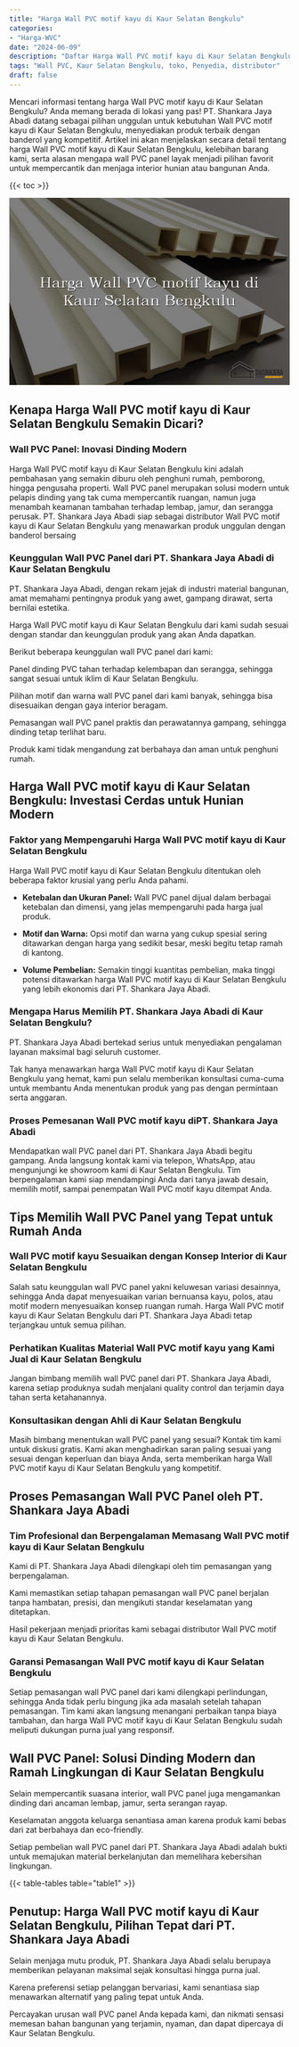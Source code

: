 ```yaml
---
title: "Harga Wall PVC motif kayu di Kaur Selatan Bengkulu"
categories: 
- "Harga-WVC"
date: "2024-06-09"
description: "Daftar Harga Wall PVC motif kayu di Kaur Selatan Bengkulu untuk hunian, kantor, serta toko. Material terbaik, pilihan motif, warna elegan, beserta layanan penempatan ditangani oleh tenaga ahli berpengalaman serta garansi resmi!|Jasa distribusi Wall PVC motif kayu di Kaur Selatan Bengkulu bagi keperluan rumah, kantor, maupun toko, dengan material unggulan dan pemasangan oleh teknisi berpengalaman dan jaminan resmi.|Solusi Wall PVC motif kayu di Kaur Selatan Bengkulu yang andal untuk hunian, perkantoran, serta toko, dengan panel berkualitas dan pemasangan oleh tenaga ahli ahli dan garansi resmi.|Penyediaan Wall PVC motif kayu di Kaur Selatan Bengkulu untuk tempat tinggal, perkantoran, serta toko, dengan panel berkualitas dan instalasi dikerjakan oleh teknisi ahli, lengkap beserta jaminan resmi.}"
tags: "Wall PVC, Kaur Selatan Bengkulu, toko, Penyedia, distributor"
draft: false
---
```


Mencari informasi tentang harga Wall PVC motif kayu di Kaur Selatan Bengkulu? Anda memang berada di lokasi yang pas! PT. Shankara Jaya Abadi datang sebagai pilihan unggulan untuk kebutuhan Wall PVC motif kayu di Kaur Selatan Bengkulu, menyediakan produk terbaik dengan banderol yang kompetitif. Artikel ini akan menjelaskan secara detail tentang harga Wall PVC motif kayu di Kaur Selatan Bengkulu, kelebihan barang kami, serta alasan mengapa wall PVC panel layak menjadi pilihan favorit untuk mempercantik dan menjaga interior hunian atau bangunan Anda.

{{< toc >}}

![Harga Wall PVC motif kayu di Kaur Selatan Bengkulu](/images/Harga-WVC/Harga-Wall-PVC-motif-kayu-di-Kaur-Selatan-Bengkulu.png)


## Kenapa Harga Wall PVC motif kayu di Kaur Selatan Bengkulu Semakin Dicari?

### Wall PVC Panel: Inovasi Dinding Modern

Harga Wall PVC motif kayu di Kaur Selatan Bengkulu kini adalah pembahasan yang semakin diburu oleh penghuni rumah, pemborong, hingga pengusaha properti. Wall PVC panel merupakan solusi modern untuk pelapis dinding yang tak cuma mempercantik ruangan, namun juga menambah keamanan tambahan terhadap lembap, jamur, dan serangga perusak. PT. Shankara Jaya Abadi siap sebagai distributor Wall PVC motif kayu di Kaur Selatan Bengkulu yang menawarkan produk unggulan dengan banderol bersaing

### Keunggulan Wall PVC Panel dari PT. Shankara Jaya Abadi di Kaur Selatan Bengkulu

PT. Shankara Jaya Abadi, dengan rekam jejak di industri material bangunan, amat memahami pentingnya produk yang awet, gampang dirawat, serta bernilai estetika.

Harga Wall PVC motif kayu di Kaur Selatan Bengkulu dari kami sudah sesuai dengan standar dan keunggulan produk yang akan Anda dapatkan.

Berikut beberapa keunggulan wall PVC panel dari kami:

Panel dinding PVC tahan terhadap kelembapan dan serangga, sehingga sangat sesuai untuk iklim di Kaur Selatan Bengkulu.

Pilihan motif dan warna wall PVC panel dari kami banyak, sehingga bisa disesuaikan dengan gaya interior beragam.

Pemasangan wall PVC panel praktis dan perawatannya gampang, sehingga dinding tetap terlihat baru.

Produk kami tidak mengandung zat berbahaya dan aman untuk penghuni rumah.

## Harga Wall PVC motif kayu di Kaur Selatan Bengkulu: Investasi Cerdas untuk Hunian Modern

### Faktor yang Mempengaruhi Harga Wall PVC motif kayu di Kaur Selatan Bengkulu

Harga Wall PVC motif kayu di Kaur Selatan Bengkulu ditentukan oleh beberapa faktor krusial yang perlu Anda pahami.

- **Ketebalan dan Ukuran Panel:** Wall PVC panel dijual dalam berbagai ketebalan dan dimensi, yang jelas mempengaruhi pada harga jual produk.

- **Motif dan Warna:** Opsi motif dan warna yang cukup spesial sering ditawarkan dengan harga yang sedikit besar, meski begitu tetap ramah di kantong.

- **Volume Pembelian:** Semakin tinggi kuantitas pembelian, maka tinggi potensi ditawarkan harga Wall PVC motif kayu di Kaur Selatan Bengkulu yang lebih ekonomis dari PT. Shankara Jaya Abadi.

### Mengapa Harus Memilih PT. Shankara Jaya Abadi di Kaur Selatan Bengkulu?

PT. Shankara Jaya Abadi bertekad serius untuk menyediakan pengalaman layanan maksimal bagi seluruh customer.

Tak hanya menawarkan harga Wall PVC motif kayu di Kaur Selatan Bengkulu yang hemat, kami pun selalu memberikan konsultasi cuma-cuma untuk membantu Anda menentukan produk yang pas dengan permintaan serta anggaran.

### Proses Pemesanan Wall PVC motif kayu diPT. Shankara Jaya Abadi

Mendapatkan wall PVC panel dari PT. Shankara Jaya Abadi begitu gampang. Anda langsung kontak kami via telepon, WhatsApp, atau mengunjungi ke showroom kami di Kaur Selatan Bengkulu. Tim berpengalaman kami siap mendampingi Anda dari tanya jawab desain, memilih motif, sampai penempatan Wall PVC motif kayu ditempat Anda.

## Tips Memilih Wall PVC Panel yang Tepat untuk Rumah Anda

### Wall PVC motif kayu Sesuaikan dengan Konsep Interior di Kaur Selatan Bengkulu

Salah satu keunggulan wall PVC panel yakni keluwesan variasi desainnya, sehingga Anda dapat menyesuaikan varian bernuansa kayu, polos, atau motif modern menyesuaikan konsep ruangan rumah. Harga Wall PVC motif kayu di Kaur Selatan Bengkulu dari PT. Shankara Jaya Abadi tetap terjangkau untuk semua pilihan.

### Perhatikan Kualitas Material Wall PVC motif kayu yang Kami Jual di Kaur Selatan Bengkulu

Jangan bimbang memilih wall PVC panel dari PT. Shankara Jaya Abadi, karena setiap produknya sudah menjalani quality control dan terjamin daya tahan serta ketahanannya.

### Konsultasikan dengan Ahli di Kaur Selatan Bengkulu

Masih bimbang menentukan wall PVC panel yang sesuai? Kontak tim kami untuk diskusi gratis. Kami akan menghadirkan saran paling sesuai yang sesuai dengan keperluan dan biaya Anda, serta memberikan harga Wall PVC motif kayu di Kaur Selatan Bengkulu yang kompetitif.

## Proses Pemasangan Wall PVC Panel oleh PT. Shankara Jaya Abadi

### Tim Profesional dan Berpengalaman Memasang Wall PVC motif kayu di Kaur Selatan Bengkulu

Kami di PT. Shankara Jaya Abadi dilengkapi oleh tim pemasangan yang berpengalaman.

Kami memastikan setiap tahapan pemasangan wall PVC panel berjalan tanpa hambatan, presisi, dan mengikuti standar keselamatan yang ditetapkan.

Hasil pekerjaan menjadi prioritas kami sebagai distributor Wall PVC motif kayu di Kaur Selatan Bengkulu.

### Garansi Pemasangan Wall PVC motif kayu di Kaur Selatan Bengkulu

Setiap pemasangan wall PVC panel dari kami dilengkapi perlindungan, sehingga Anda tidak perlu bingung jika ada masalah setelah tahapan pemasangan. Tim kami akan langsung menangani perbaikan tanpa biaya tambahan, dan harga Wall PVC motif kayu di Kaur Selatan Bengkulu sudah meliputi dukungan purna jual yang responsif.

## Wall PVC Panel: Solusi Dinding Modern dan Ramah Lingkungan di Kaur Selatan Bengkulu

Selain mempercantik suasana interior, wall PVC panel juga mengamankan dinding dari ancaman lembap, jamur, serta serangan rayap.

Keselamatan anggota keluarga senantiasa aman karena produk kami bebas dari zat berbahaya dan eco-friendly.

Setiap pembelian wall PVC panel dari PT. Shankara Jaya Abadi adalah bukti untuk memajukan material berkelanjutan dan memelihara kebersihan lingkungan.

{{< table-tables table="table1" >}}

## Penutup: Harga Wall PVC motif kayu di Kaur Selatan Bengkulu, Pilihan Tepat dari PT. Shankara Jaya Abadi

Selain menjaga mutu produk, PT. Shankara Jaya Abadi selalu berupaya memberikan pelayanan maksimal sejak konsultasi hingga purna jual.

Karena preferensi setiap pelanggan bervariasi, kami senantiasa siap menawarkan alternatif yang paling tepat untuk Anda.

Percayakan urusan wall PVC panel Anda kepada kami, dan nikmati sensasi memesan bahan bangunan yang terjamin, nyaman, dan dapat dipercaya di Kaur Selatan Bengkulu.